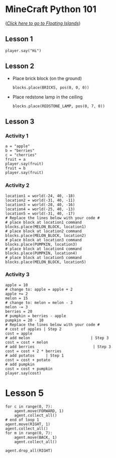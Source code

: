 # MineCraft Python 101
(_[Click here to go to Floating Islands](FloatingIslands.md)_)

## Lesson 1
```
player.say("Hi")
```

## Lesson 2
* Place brick block (on the ground)
    ```
    blocks.place(BRICKS, pos(0, 0, 0))
    ```
* Place redstone lamp in the ceiling
    ```
    blocks.place(REDSTONE_LAMP, pos(0, 7, 0))
    ```

## Lesson 3
### Activity 1
```
a = "apple"
b = "berries"
c = "cherries"
fruit = a
player.say(fruit)
fruit = b
player.say(fruit)
```
### Activity 2
```
location1 = world(-24, 40, -18)
location2 = world(-31, 40, -11)
location3 = world(-28, 40, -16)
location4 = world(-25, 40, -13)
location5 = world(-31, 40, -17)
# Replace the lines below with your code #
# place block at location1 command
blocks.place(MELON_BLOCK, location1)
# place block at location2 command
blocks.place(MELON_BLOCK, location2)
# place block at location3 command
blocks.place(PUMPKIN, location3)
# place block at location4 command
blocks.place(PUMPKIN, location4)
# place block at location5 command
blocks.place(MELON_BLOCK, location5)
```
### Activity 3
```
apple = 10
# change to: apple = apple + 2
apple += 2
melon = 15
# change to: melon = melon - 3
melon -= 3
berries = 20
# pumpkin = berries - apple
pumpkin = 20 - 10
# Replace the lines below with your code #
# cost of apples | Step 2
cost = apple
# add melon                           | Step 3
cost = cost + melon
# add berries                          | Step 3
cost = cost + 2 * berries
# add potatos     | Step 1
cost = cost + potato
# add pumpkin
cost = cost + pumpkin
player.say(cost)
```

# Lesson 5
```
for c in range(0, 7):
    agent.move(FORWARD, 1)
    agent.collect_all()
# end of loop 1
agent.move(RIGHT, 1)
agent.collect_all()
for m in range(0, 7):
    agent.move(BACK, 1)
    agent.collect_all()

agent.drop_all(RIGHT)
```
